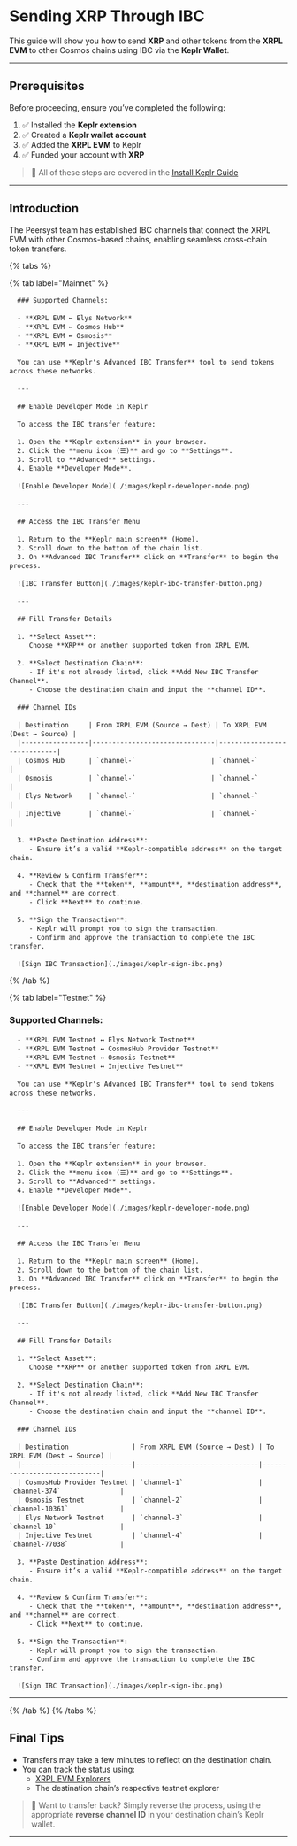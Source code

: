 # Sending XRP Through IBC

This guide will show you how to send **XRP** and other tokens from the **XRPL EVM** to other Cosmos chains using IBC via the **Keplr Wallet**.

---

## Prerequisites

Before proceeding, ensure you’ve completed the following:

1. ✅ Installed the **Keplr extension**  
2. ✅ Created a **Keplr wallet account**  
3. ✅ Added the **XRPL EVM** to Keplr  
4. ✅ Funded your account with **XRP**

> 📝 All of these steps are covered in the [Install Keplr Guide](./getting-started/install-keplr.md)

---

## Introduction

The Peersyst team has established IBC channels that connect the XRPL EVM with other Cosmos-based chains, enabling seamless cross-chain token transfers.

{% tabs %}

   {% tab label="Mainnet" %}

      ### Supported Channels:

      - **XRPL EVM ↔ Elys Network**
      - **XRPL EVM ↔ Cosmos Hub**
      - **XRPL EVM ↔ Osmosis**
      - **XRPL EVM ↔ Injective**

      You can use **Keplr's Advanced IBC Transfer** tool to send tokens across these networks.

      ---

      ## Enable Developer Mode in Keplr

      To access the IBC transfer feature:

      1. Open the **Keplr extension** in your browser.
      2. Click the **menu icon (☰)** and go to **Settings**.
      3. Scroll to **Advanced** settings.
      4. Enable **Developer Mode**.

      ![Enable Developer Mode](./images/keplr-developer-mode.png)

      ---

      ## Access the IBC Transfer Menu

      1. Return to the **Keplr main screen** (Home).
      2. Scroll down to the bottom of the chain list.
      3. On **Advanced IBC Transfer** click on **Transfer** to begin the process.

      ![IBC Transfer Button](./images/keplr-ibc-transfer-button.png)

      ---

      ## Fill Transfer Details

      1. **Select Asset**:  
         Choose **XRP** or another supported token from XRPL EVM.

      2. **Select Destination Chain**:  
         - If it's not already listed, click **Add New IBC Transfer Channel**.
         - Choose the destination chain and input the **channel ID**.

      ### Channel IDs

      | Destination     | From XRPL EVM (Source → Dest) | To XRPL EVM (Dest → Source) |
      |-----------------|-------------------------------|-----------------------------|
      | Cosmos Hub      | `channel-`                   | `channel-`               |
      | Osmosis         | `channel-`                   | `channel-`             |
      | Elys Network    | `channel-`                   | `channel-`                |
      | Injective       | `channel-`                   | `channel-`             |

      3. **Paste Destination Address**:  
         - Ensure it’s a valid **Keplr-compatible address** on the target chain.

      4. **Review & Confirm Transfer**:  
         - Check that the **token**, **amount**, **destination address**, and **channel** are correct.
         - Click **Next** to continue.

      5. **Sign the Transaction**:  
         - Keplr will prompt you to sign the transaction.
         - Confirm and approve the transaction to complete the IBC transfer.

      ![Sign IBC Transaction](./images/keplr-sign-ibc.png)

   {% /tab %}

   {% tab label="Testnet" %}

   ### Supported Channels:

      - **XRPL EVM Testnet ↔ Elys Network Testnet**
      - **XRPL EVM Testnet ↔ CosmosHub Provider Testnet**
      - **XRPL EVM Testnet ↔ Osmosis Testnet**
      - **XRPL EVM Testnet ↔ Injective Testnet**

      You can use **Keplr's Advanced IBC Transfer** tool to send tokens across these networks.

      ---

      ## Enable Developer Mode in Keplr

      To access the IBC transfer feature:

      1. Open the **Keplr extension** in your browser.
      2. Click the **menu icon (☰)** and go to **Settings**.
      3. Scroll to **Advanced** settings.
      4. Enable **Developer Mode**.

      ![Enable Developer Mode](./images/keplr-developer-mode.png)

      ---

      ## Access the IBC Transfer Menu

      1. Return to the **Keplr main screen** (Home).
      2. Scroll down to the bottom of the chain list.
      3. On **Advanced IBC Transfer** click on **Transfer** to begin the process.

      ![IBC Transfer Button](./images/keplr-ibc-transfer-button.png)

      ---

      ## Fill Transfer Details

      1. **Select Asset**:  
         Choose **XRP** or another supported token from XRPL EVM.

      2. **Select Destination Chain**:  
         - If it's not already listed, click **Add New IBC Transfer Channel**.
         - Choose the destination chain and input the **channel ID**.

      ### Channel IDs

      | Destination                | From XRPL EVM (Source → Dest) | To XRPL EVM (Dest → Source) |
      |----------------------------|-------------------------------|-----------------------------|
      | CosmosHub Provider Testnet | `channel-1`                   | `channel-374`               |
      | Osmosis Testnet            | `channel-2`                   | `channel-10361`             |
      | Elys Network Testnet       | `channel-3`                   | `channel-10`                |
      | Injective Testnet          | `channel-4`                   | `channel-77038`             |

      3. **Paste Destination Address**:  
         - Ensure it’s a valid **Keplr-compatible address** on the target chain.

      4. **Review & Confirm Transfer**:  
         - Check that the **token**, **amount**, **destination address**, and **channel** are correct.
         - Click **Next** to continue.

      5. **Sign the Transaction**:  
         - Keplr will prompt you to sign the transaction.
         - Confirm and approve the transaction to complete the IBC transfer.

      ![Sign IBC Transaction](./images/keplr-sign-ibc.png)

---

   {% /tab %}
{% /tabs %}



## Final Tips

- Transfers may take a few minutes to reflect on the destination chain.
- You can track the status using:
  - [XRPL EVM Explorers](../developers/resources/block-explorers.md)
  - The destination chain’s respective testnet explorer

> 🔁 Want to transfer back? Simply reverse the process, using the appropriate **reverse channel ID** in your destination chain’s Keplr wallet.

---